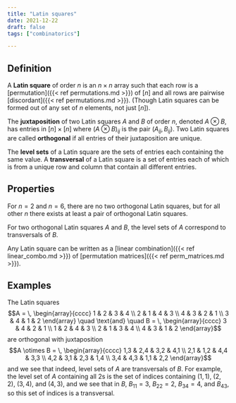 ```yaml
---
title: "Latin squares"
date: 2021-12-22
draft: false
tags: ["combinatorics"]

---
```



## Definition
A **Latin square** of order $n$ is an $n \times n$ array such that each row is a [permutation]({{< ref permutations.md >}}) of $[n]$ and all rows are pairwise [discordant]({{< ref permutations.md >}}). (Though Latin squares can be formed out of any set of $n$ elements, not just $[n]$).

The **juxtaposition** of two Latin squares $A$ and $B$ of order $n$, denoted $A \otimes B$, has entries in $[n] \times [n]$ where $(A \otimes B)_{ij}$ is the pair $(A_{ij}, B_{ij})$. Two Latin squares are called **orthogonal** if all entries of their juxtaposition are unique.

The **level sets** of a Latin square are the sets of entries each containing the same value. A **transversal** of a Latin square is a set of entries each of which is from a unique row and column that contain all different entries.

## Properties
For $n = 2$ and $n = 6$, there are no two orthogonal Latin squares, but for all other $n$ there exists at least a pair of orthogonal Latin squares. 

For two orthogonal Latin squares $A$ and $B$, the level sets of $A$ correspond to transversals of $B$. 

Any Latin square can be written as a [linear combination]({{< ref linear_combo.md >}}) of [permutation matrices]({{< ref perm_matrices.md >}}).

## Examples
The Latin squares $$A = \, \begin{array}{cccc}  
1 & 2 & 3 & 4 \\ 
2 & 1 & 4 & 3 \\
4 & 3 & 2 & 1 \\
3 & 4 & 1 & 2
\end{array} \quad \text{and} \quad B = \, \begin{array}{cccc}
3 & 4 & 2 & 1 \\
1 & 2 & 4 & 3 \\
2 & 1 & 3 & 4 \\
4 & 3 & 1 & 2
\end{array}$$ are orthogonal with juxtaposition $$A \otimes B = \, \begin{array}{cccc}  
1,3 & 2,4 & 3,2 & 4,1 \\ 
2,1 & 1,2 & 4,4 & 3,3 \\
4,2 & 3,1 & 2,3 & 1,4 \\
3,4 & 4,3 & 1,1 & 2,2
\end{array}$$ and we see that indeed, level sets of $A$ are transversals of $B$. For example, the level set of $A$ containing all $2$s is the set of indices containing $(1,1)$, $(2,2)$, $(3,4)$, and $(4,3)$, and we see that in $B$, $B_{11} = 3$, $B_{22} = 2$, $B_{34} = 4$, and $B_{43}$, so this set of indices is a transversal.